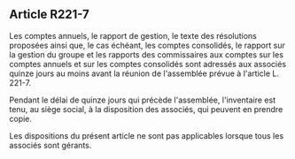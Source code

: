 Article R221-7
----
Les comptes annuels, le rapport de gestion, le texte des résolutions proposées
ainsi que, le cas échéant, les comptes consolidés, le rapport sur la gestion du
groupe et les rapports des commissaires aux comptes sur les comptes annuels et
sur les comptes consolidés sont adressés aux associés quinze jours au moins
avant la réunion de l'assemblée prévue à l'article L. 221-7.

Pendant le délai de quinze jours qui précède l'assemblée, l'inventaire est tenu,
au siège social, à la disposition des associés, qui peuvent en prendre copie.

Les dispositions du présent article ne sont pas applicables lorsque tous les
associés sont gérants.
